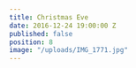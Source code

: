```yaml
---
title: Christmas Eve
date: 2016-12-24 19:00:00 Z
published: false
position: 8
image: "/uploads/IMG_1771.jpg"
---
```


